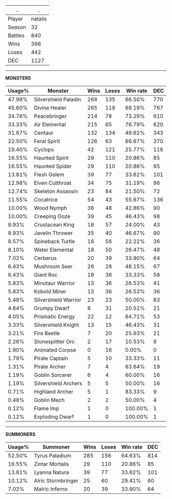 .|.
|-|-
Player|natalis
Season|32
Battles|840
Wins|398
Loses|442
DEC|1127

---
**MONSTERS**

Usage%|Monster|Wins|Loses|Win rate|DEC|
-|-|-|-|-|-|
47.98%|Silvershield Paladin|268|135|66.50%|770|
45.60%|Divine Healer|265|118|69.19%|767|
34.76%|Peacebringer|214|78|73.29%|610|
33.33%|Air Elemental|215|65|76.79%|620|
31.67%|Centaur|132|134|49.62%|343|
22.50%|Feral Spirit|126|63|66.67%|370|
19.40%|Cyclops|42|121|25.77%|116|
16.55%|Haunted Spirit|29|110|20.86%|85|
16.55%|Haunted Spider|29|110|20.86%|85|
13.81%|Flesh Golem|39|77|33.62%|101|
12.98%|Elven Cutthroat|34|75|31.19%|96|
12.74%|Skeleton Assassin|23|84|21.50%|72|
11.55%|Cocatrice|54|43|55.67%|136|
10.00%|Wood Nymph|36|48|42.86%|90|
10.00%|Creeping Ooze|39|45|46.43%|98|
8.93%|Crustacean King|18|57|24.00%|43|
8.93%|Javelin Thrower|35|40|46.67%|90|
8.57%|Spineback Turtle|16|56|22.22%|36|
8.10%|Water Elemental|18|50|26.47%|48|
7.02%|Cerberus|20|39|33.90%|64|
6.43%|Mushroom Seer|26|28|48.15%|67|
6.43%|Giant Roc|18|36|33.33%|58|
5.83%|Minotaur Warrior|13|36|26.53%|41|
5.83%|Kobold Miner|13|36|26.53%|36|
5.48%|Silvershield Warrior|23|23|50.00%|83|
4.64%|Grumpy Dwarf|8|31|20.51%|21|
4.05%|Prismatic Energy|22|12|64.71%|53|
3.33%|Silvershield Knight|13|15|46.43%|31|
3.21%|Fire Beetle|7|20|25.93%|21|
2.26%|Stonesplitter Orc|2|17|10.53%|8|
1.90%|Animated Corpse|0|16|0.00%|0|
1.79%|Pirate Captain|5|10|33.33%|11|
1.31%|Pirate Archer|7|4|63.64%|19|
1.19%|Goblin Sorcerer|6|4|60.00%|16|
1.19%|Silvershield Archers|5|5|50.00%|16|
0.71%|Highland Archer|5|1|83.33%|9|
0.48%|Goblin Mech|2|2|50.00%|4|
0.12%|Flame Imp|1|0|100.00%|1|
0.12%|Exploding Dwarf|1|0|100.00%|1|

---
**SUMMONERS**

Usage%|Summoner|Wins|Loses|Win rate|DEC|
-|-|-|-|-|-|
52.50%|Tyrus Paladium|285|156|64.63%|814|
16.55%|Zintar Mortalis|29|110|20.86%|85|
13.81%|Lyanna Natura|39|77|33.62%|101|
10.12%|Alric Stormbringer|25|60|29.41%|60|
7.02%|Malric Inferno|20|39|33.90%|64|
